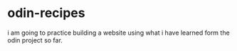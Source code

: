 # odin-recipes
i am going to practice building a website using what i have learned form the odin project so far.
